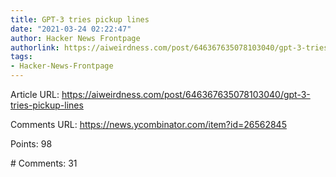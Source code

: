 ```yaml
---
title: GPT-3 tries pickup lines
date: "2021-03-24 02:22:47"
author: Hacker News Frontpage
authorlink: https://aiweirdness.com/post/646367635078103040/gpt-3-tries-pickup-lines
tags:
- Hacker-News-Frontpage
---
```


<p>Article URL: <a href="https://aiweirdness.com/post/646367635078103040/gpt-3-tries-pickup-lines">https://aiweirdness.com/post/646367635078103040/gpt-3-tries-pickup-lines</a></p>
<p>Comments URL: <a href="https://news.ycombinator.com/item?id=26562845">https://news.ycombinator.com/item?id=26562845</a></p>
<p>Points: 98</p>
<p># Comments: 31</p>

